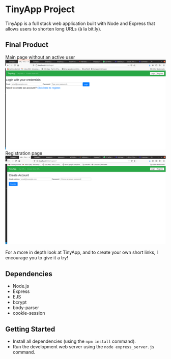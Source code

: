# TinyApp Project

TinyApp is a full stack web application built with Node and Express that allows users to shorten long URLs (à la bit.ly).

## Final Product
Main page without an active user
!["screenshot description"](https://github.com/shivaniuppal21/tinyapp/blob/master/docs/login.png)
Registration page
!["screenshot description"](https://github.com/shivaniuppal21/tinyapp/blob/master/docs/register.png)

For a more in depth look at TinyApp, and to create your own short links, I encourage you to give it a try!

## Dependencies

- Node.js
- Express
- EJS
- bcrypt
- body-parser
- cookie-session

## Getting Started

- Install all dependencies (using the `npm install` command).
- Run the development web server using the `node express_server.js` command.
